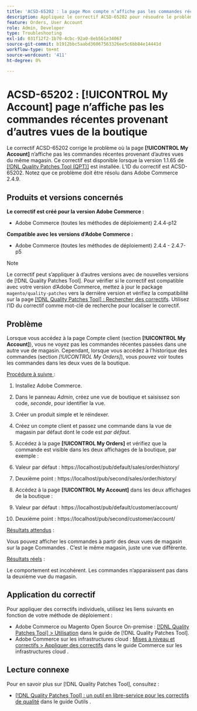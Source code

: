 ```yaml
---
title: 'ACSD-65202 : la page Mon compte n’affiche pas les commandes récentes provenant d’autres vues de la boutique'
description: Appliquez le correctif ACSD-65202 pour résoudre le problème d’Adobe Commerce en raison duquel la page Mon compte n’affiche pas les commandes récentes provenant d’autres vues du même magasin.
feature: Orders, User Account
role: Admin, Developer
type: Troubleshooting
exl-id: 031f12f2-1b70-4cbc-92a0-8eb561e34067
source-git-commit: b1912bbc5aabd36067563326ee5c6bb84e14441d
workflow-type: tm+mt
source-wordcount: '411'
ht-degree: 0%

---
```


# ACSD-65202 : [!UICONTROL My Account] page n’affiche pas les commandes récentes provenant d’autres vues de la boutique

Le correctif ACSD-65202 corrige le problème où la page **[!UICONTROL My Account]** n’affiche pas les commandes récentes provenant d’autres vues du même magasin. Ce correctif est disponible lorsque la version 1.1.65 de [[!DNL Quality Patches Tool (QPT)]](/help/tools/quality-patches-tool/quality-patches-tool-to-self-serve-quality-patches.md) est installée. L’ID du correctif est ACSD-65202. Notez que ce problème doit être résolu dans Adobe Commerce 2.4.9.

## Produits et versions concernés

**Le correctif est créé pour la version Adobe Commerce :**

* Adobe Commerce (toutes les méthodes de déploiement) 2.4.4-p12

**Compatible avec les versions d’Adobe Commerce :**

* Adobe Commerce (toutes les méthodes de déploiement) 2.4.4 - 2.4.7-p5

>[!NOTE]
>
>Le correctif peut s’appliquer à d’autres versions avec de nouvelles versions de [!DNL Quality Patches Tool]. Pour vérifier si le correctif est compatible avec votre version d’Adobe Commerce, mettez à jour le package `magento/quality-patches` vers la dernière version et vérifiez la compatibilité sur la page [[!DNL Quality Patches Tool] : Rechercher des correctifs](https://experienceleague.adobe.com/tools/commerce-quality-patches/index.html?lang=fr). Utilisez l’ID du correctif comme mot-clé de recherche pour localiser le correctif.

## Problème

Lorsque vous accédez à la page Compte client (section **[!UICONTROL My Account]**), vous ne voyez pas les commandes récentes passées dans une autre vue de magasin. Cependant, lorsque vous accédez à l&#39;historique des commandes (section *[!UICONTROL My Orders]*), vous pouvez voir toutes les commandes dans les deux vues de la boutique.

<u>Procédure à suivre </u> :

1. Installez Adobe Commerce.
1. Dans le panneau *Admin*, créez une vue de boutique et saisissez son code, *seconde*, pour identifier la vue.
1. Créer un produit simple et le réindexer.
1. Créez un compte client et passez une commande dans la vue de magasin par défaut dont le code est *par défaut*.
1. Accédez à la page **[!UICONTROL My Orders]** et vérifiez que la commande est visible dans les deux affichages de la boutique, par exemple :
1. Valeur par défaut : https://localhost/pub/default/sales/order/history/
1. Deuxième point : https://localhost/pub/second/sales/order/history/

1. Accédez à la page **[!UICONTROL My Account]** dans les deux affichages de la boutique :
1. Valeur par défaut : https://localhost/pub/default/customer/account/
1. Deuxième point : https://localhost/pub/second/customer/account/

<u>Résultats attendus</u> :

Vous pouvez afficher les commandes à partir des deux vues de magasin sur la page Commandes . C’est le même magasin, juste une vue différente.

<u>Résultats réels</u> :

Le comportement est incohérent. Les commandes n’apparaissent pas dans la deuxième vue du magasin.

## Application du correctif

Pour appliquer des correctifs individuels, utilisez les liens suivants en fonction de votre méthode de déploiement :

* Adobe Commerce ou Magento Open Source On-premise : [[!DNL Quality Patches Tool] > Utilisation](/help/tools/quality-patches-tool/usage.md) dans le guide de [!DNL Quality Patches Tool].
* Adobe Commerce sur les infrastructures cloud : [Mises à niveau et correctifs > Appliquer des correctifs](https://experienceleague.adobe.com/docs/commerce-cloud-service/user-guide/develop/upgrade/apply-patches.html?lang=fr) dans le guide Commerce sur les infrastructures cloud .

## Lecture connexe

Pour en savoir plus sur [!DNL Quality Patches Tool], consultez :

* [[!DNL Quality Patches Tool] : un outil en libre-service pour les correctifs de qualité](/help/tools/quality-patches-tool/quality-patches-tool-to-self-serve-quality-patches.md) dans le guide Outils .
